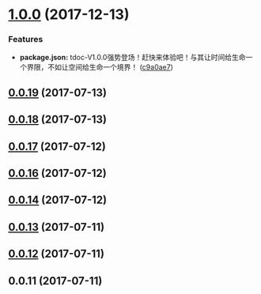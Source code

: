 <a name="1.0.0"></a>
# [1.0.0](https://github.com/iuap-design/tdoc/compare/v0.0.19...1.0.0) (2017-12-13)


### Features

* **package.json:** tdoc-V1.0.0强势登场！赶快来体验吧！与其让时间给生命一个界限，不如让空间给生命一个境界！ ([c9a0ae7](https://github.com/iuap-design/tdoc/commit/c9a0ae7))



<a name="0.0.19"></a>
## [0.0.19](https://github.com/iuap-design/tdoc/compare/v0.0.18...v0.0.19) (2017-07-13)



<a name="0.0.18"></a>
## [0.0.18](https://github.com/iuap-design/tdoc/compare/v0.0.17...v0.0.18) (2017-07-13)



<a name="0.0.17"></a>
## [0.0.17](https://github.com/iuap-design/tdoc/compare/v0.0.16...v0.0.17) (2017-07-12)



<a name="0.0.16"></a>
## [0.0.16](https://github.com/iuap-design/tdoc/compare/v0.0.14...v0.0.16) (2017-07-12)



<a name="0.0.14"></a>
## [0.0.14](https://github.com/iuap-design/tdoc/compare/v0.0.13...v0.0.14) (2017-07-12)



<a name="0.0.13"></a>
## [0.0.13](https://github.com/iuap-design/tdoc/compare/v0.0.12...v0.0.13) (2017-07-11)



<a name="0.0.12"></a>
## [0.0.12](https://github.com/iuap-design/tdoc/compare/v0.0.11...v0.0.12) (2017-07-11)



<a name="0.0.11"></a>
## 0.0.11 (2017-07-11)



